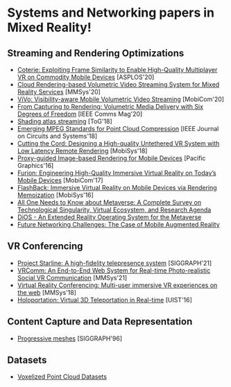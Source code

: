 # Systems and Networking papers in Mixed Reality!

## Streaming and Rendering Optimizations
* [Coterie: Exploiting Frame Similarity to Enable High-Quality Multiplayer VR on Commodity Mobile Devices](https://par.nsf.gov/servlets/purl/10159116) [ASPLOS'20]
* [Cloud Rendering-based Volumetric Video Streaming System for Mixed Reality Services](https://arxiv.org/pdf/2003.02526.pdf) [MMSys'20]
* [ViVo: Visibility-aware Mobile Volumetric Video Streaming](https://www-users.cse.umn.edu/~fengqian/paper/vivo_mobicom20.pdf) [MobiCom'20]
* [From Capturing to Rendering: Volumetric Media Delivery with Six Degrees of Freedom](https://biblio.ugent.be/publication/8681909/file/8681910) [IEEE Comms Mag'20]
* [Shading atlas streaming](https://www.tugraz.at/fileadmin/user_upload/Institute/ICG/Images/team_steinberger/SAS/shading_atlas_streaming.pdf) [ToG'18]
* [Emerging MPEG Standards for Point Cloud Compression](https://ir.cwi.nl/pub/29040/Emerging-MPEG-Standards-for-Point-Cloud-Compression.pdf) [IEEE Journal on Circuits and Systems'18]
* [Cutting the Cord: Designing a High-quality Untethered VR System with Low Latency Remote Rendering](http://www.winlab.rutgers.edu/~gruteser/papers/mobisys18_low_latency_vr.pdf) [MobiSys'18]
* [Proxy-guided Image-based Rendering for Mobile Devices](https://resources.mpi-inf.mpg.de/ProxyIBR/ProxyIBRCompressed.pdf) [Pacific Graphics'16]
* [Furion: Engineering High-Quality Immersive Virtual Reality on Today’s Mobile Devices](http://www.cse.psu.edu/~gxc27/teach/597/Furion.pdf) [MobiCom'17]
* [FlashBack: Immersive Virtual Reality on Mobile Devices via Rendering Memoization](https://members.aixr.org/storage/flashback_mobisys2016.pdf) [MobiSys'16]
* [All One Needs to Know about Metaverse: A Complete Survey on Technological Singularity, Virtual Ecosystem, and Research Agenda](https://arxiv.org/pdf/2110.05352.pdf)
* [DiOS - An Extended Reality Operating System for the Metaverse](https://arxiv.org/pdf/2201.03256.pdf)
* [Future Networking Challenges: The Case of Mobile Augmented Reality](https://cse.hkust.edu.hk/~panhui/papers/future-networking-challenges_CameraReady.pdf)

## VR Conferencing
* [Project Starline: A high-fidelity telepresence system](https://hhoppe.com/starline.pdf) [SIGGRAPH'21]
* [VRComm: An End-to-End Web System for Real-time Photo-realistic Social VR Communication](https://dl.acm.org/doi/pdf/10.1145/3458305.3459595) [MMSys'21]
* [Virtual Reality Conferencing: Multi-user immersive VR experiences on the web](https://dl.acm.org/doi/pdf/10.1145/3204949.3208115) [MMSys'18]
* [Holoportation: Virtual 3D Teleportation in Real-time](http://www.cs.toronto.edu/~slwang/holoportation.pdf) [UIST'16]

## Content Capture and Data Representation
* [Progressive meshes](https://cseweb.ucsd.edu/~viscomp/classes/cse163/sp17/hoppe96.pdf) [SIGGRAPH'96]

## Datasets
* [Voxelized Point Cloud Datasets](https://packet.media/datasets/)
